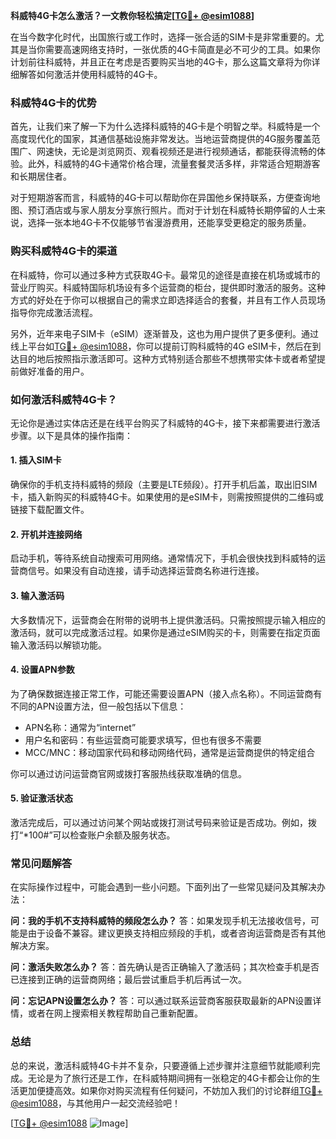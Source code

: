 **科威特4G卡怎么激活？一文教你轻松搞定[[TG💪+ @esim1088](https://t.me/s/esim1088)]**

在当今数字化时代，出国旅行或工作时，选择一张合适的SIM卡是非常重要的。尤其是当你需要高速网络支持时，一张优质的4G卡简直是必不可少的工具。如果你计划前往科威特，并且正在考虑是否要购买当地的4G卡，那么这篇文章将为你详细解答如何激活并使用科威特的4G卡。

### 科威特4G卡的优势

首先，让我们来了解一下为什么选择科威特的4G卡是个明智之举。科威特是一个高度现代化的国家，其通信基础设施非常发达。当地运营商提供的4G服务覆盖范围广、网速快，无论是浏览网页、观看视频还是进行视频通话，都能获得流畅的体验。此外，科威特的4G卡通常价格合理，流量套餐灵活多样，非常适合短期游客和长期居住者。

对于短期游客而言，科威特的4G卡可以帮助你在异国他乡保持联系，方便查询地图、预订酒店或与家人朋友分享旅行照片。而对于计划在科威特长期停留的人士来说，选择一张本地4G卡不仅能够节省漫游费用，还能享受更稳定的服务质量。

### 购买科威特4G卡的渠道

在科威特，你可以通过多种方式获取4G卡。最常见的途径是直接在机场或城市的营业厅购买。科威特国际机场设有多个运营商的柜台，提供即时激活的服务。这种方式的好处在于你可以根据自己的需求立即选择适合的套餐，并且有工作人员现场指导你完成激活流程。

另外，近年来电子SIM卡（eSIM）逐渐普及，这也为用户提供了更多便利。通过线上平台如[TG💪+ @esim1088](https://t.me/s/esim1088)，你可以提前订购科威特的4G eSIM卡，然后在到达目的地后按照指示激活即可。这种方式特别适合那些不想携带实体卡或者希望提前做好准备的用户。

### 如何激活科威特4G卡？

无论你是通过实体店还是在线平台购买了科威特的4G卡，接下来都需要进行激活步骤。以下是具体的操作指南：

#### 1. 插入SIM卡
确保你的手机支持科威特的频段（主要是LTE频段）。打开手机后盖，取出旧SIM卡，插入新购买的科威特4G卡。如果使用的是eSIM卡，则需按照提供的二维码或链接下载配置文件。

#### 2. 开机并连接网络
启动手机，等待系统自动搜索可用网络。通常情况下，手机会很快找到科威特的运营商信号。如果没有自动连接，请手动选择运营商名称进行连接。

#### 3. 输入激活码
大多数情况下，运营商会在附带的说明书上提供激活码。只需按照提示输入相应的激活码，就可以完成激活过程。如果你是通过eSIM购买的卡，则需要在指定页面输入激活码以解锁功能。

#### 4. 设置APN参数
为了确保数据连接正常工作，可能还需要设置APN（接入点名称）。不同运营商有不同的APN设置方法，但一般包括以下信息：
- APN名称：通常为“internet”
- 用户名和密码：有些运营商可能要求填写，但也有很多不需要
- MCC/MNC：移动国家代码和移动网络代码，通常是运营商提供的特定组合

你可以通过访问运营商官网或拨打客服热线获取准确的信息。

#### 5. 验证激活状态
激活完成后，可以通过访问某个网站或拨打测试号码来验证是否成功。例如，拨打“*100#”可以检查账户余额及服务状态。

### 常见问题解答

在实际操作过程中，可能会遇到一些小问题。下面列出了一些常见疑问及其解决办法：

**问：我的手机不支持科威特的频段怎么办？**
答：如果发现手机无法接收信号，可能是由于设备不兼容。建议更换支持相应频段的手机，或者咨询运营商是否有其他解决方案。

**问：激活失败怎么办？**
答：首先确认是否正确输入了激活码；其次检查手机是否已连接到正确的运营商网络；最后尝试重启手机后再试一次。

**问：忘记APN设置怎么办？**
答：可以通过联系运营商客服获取最新的APN设置详情，或者在网上搜索相关教程帮助自己重新配置。

### 总结

总的来说，激活科威特4G卡并不复杂，只要遵循上述步骤并注意细节就能顺利完成。无论是为了旅行还是工作，在科威特期间拥有一张稳定的4G卡都会让你的生活更加便捷高效。如果你对购买流程有任何疑问，不妨加入我们的讨论群组[TG💪+ @esim1088](https://t.me/s/esim1088)，与其他用户一起交流经验吧！

[[TG💪+ @esim1088](https://t.me/s/esim1088) ![Image](https://i.postimg.cc/4NQfJmqS/Snipaste-2025-05-13-00-14-12.png)]